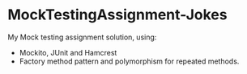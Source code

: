 # MockTestingAssignment-Jokes

My Mock testing assignment solution, using:
- Mockito, JUnit and Hamcrest
- Factory method pattern and polymorphism for repeated methods.
